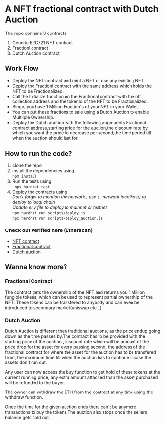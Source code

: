 # A NFT fractional contract with Dutch Auction

The repo contains 3 contracts
1. Generic ERC721 NFT contract
2. Fractionl contract
3. Dutch Auction contract

## Work Flow

- Deploy the NFT contract and mint a NFT or use any existing NFT.
- Deploy the Fractionl contract with the same address which holds the NFT to be Fractionalized.
- Call the Initialize function on the Fractional contract with the nft collection address and the tokenId of the NFT to be Fractionalized.
- Bingo, you have 1 Million Fraction's of your NFT in your Wallet.
- You can put these fractions to sale using a Dutch Auction to enable Multilple Ownership.
- Deploy the Dutch auction with the  following augmuents Fractional contract address,starting price for the auction,the discount rate by which you want the price to decrease per second,the time period till when the auction should last for.

## How to run the code?

1. clone the repo
2. install the dependencies using  
``` npm install ```
3. Run the tests using  
``` npx hardhat test```  
4. Deploy the contracts using  
*Don't forget to mention the network , use (--network localhost) to deploy to local chain*  
*Update env file to deploy to mainnet or testnet*  
```npx hardhat run scripts/deploy.js```  
```npx hardhat run scripts/deploy_auction.js```

### Check out verified here (Etherscan)
- [NFT contract](https://goerli.etherscan.io/address/0x26d2702B6BEA3DE42660ec420E10cA813495A749)
- [Fractional contract](https://goerli.etherscan.io/address/0xcCd26278E477D0E0A30979e029Aa61396976de56#readContract)
- [Dutch auction](https://goerli.etherscan.io/address/0xB05788611Bdbfd43044cBA90315F3C5623fB1203)

## Wanna know more?  


### Fractional Contract  


The contract gets the ownership of the NFT and returns you 1 Million fungible tokens, which can be used to represent partial ownership of the NFT. These tokens can be transfered to anybody and can even be introduced to secondary market(uniswap etc...)  

### Dutch Auction

Dutch Auction is different then traditional auctions, as the price endup going down as the time passes by.The contract has to be provided with the starting price of the auction , discount rate which will be amount of the price drop for the asset for every passing second, the address of the fractional contract for where the asset for the auction has to be transfered from, the maximum time till when the auction has to continue incase the assets don't run out.

Any user can now access the buy function to get hold of these tokens at the current running price, any extra amount attached than the asset purchased will be refunded to the buyer.

The owner can withdraw the ETH from the contract at any time using the withdraw function.

Once the time for the given auction ends there can't be anymore transactions to buy the tokens.The auction also stops once the sellers balance gets sold out.


